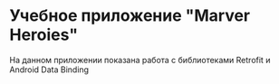 # Учебное приложение "Marver Heroies"

На данном приложении показана работа с библиотеками Retrofit и Android Data Binding 
